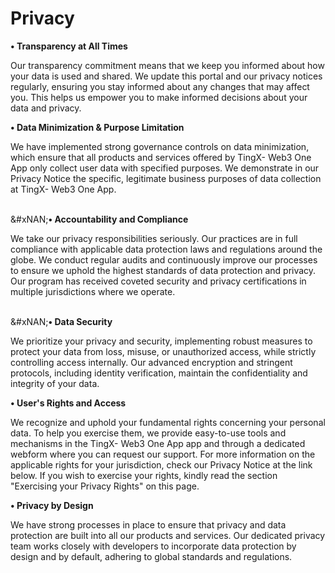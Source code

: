 # Privacy

**• Transparency at All Times**

Our transparency commitment means that we keep you informed about how your data is used and shared. We update this portal and our privacy notices regularly, ensuring you stay informed about any changes that may affect you. This helps us empower you to make informed decisions about your data and privacy.

&#x20;

**• Data Minimization & Purpose Limitation**

We have implemented strong governance controls on data minimization, which ensure that all products and services offered by TingX- Web3 One App only collect user data with specified purposes. We demonstrate in our Privacy Notice the specific, legitimate business purposes of data collection at TingX- Web3 One App.

\
&#xNAN;**• Accountability and Compliance**

We take our privacy responsibilities seriously. Our practices are in full compliance with applicable data protection laws and regulations around the globe. We conduct regular audits and continuously improve our processes to ensure we uphold the highest standards of data protection and privacy. Our program has received coveted security and privacy certifications in multiple jurisdictions where we operate.

\
&#xNAN;**• Data Security**

We prioritize your privacy and security, implementing robust measures to protect your data from loss, misuse, or unauthorized access, while strictly controlling access internally. Our advanced encryption and stringent protocols, including identity verification, maintain the confidentiality and integrity of your data.

&#x20;

**• User's Rights and Access**

We recognize and uphold your fundamental rights concerning your personal data. To help you exercise them, we provide easy-to-use tools and mechanisms in the TingX- Web3 One App app and through a dedicated webform where you can request our support. For more information on the applicable rights for your jurisdiction, check our Privacy Notice at the link below. If you wish to exercise your rights, kindly read the section "Exercising your Privacy Rights" on this page.

&#x20;

**• Privacy by Design**

We have strong processes in place to ensure that privacy and data protection are built into all our products and services. Our dedicated privacy team works closely with developers to incorporate data protection by design and by default, adhering to global standards and regulations.
